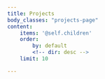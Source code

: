 ```yaml
---
title: Projects
body_classes: "projects-page"
content:
    items: '@self.children'
    order:
        by: default
        <!-- dir: desc -->
    limit: 10

---
```


